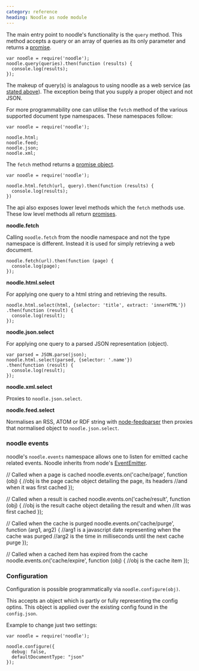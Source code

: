 ```yaml
--- 
category: reference
heading: Noodle as node module
---
```


The main entry point to noodle's functionality is the `query` method. This 
method accepts a query or an array of queries as its only parameter and returns 
a [promise](https://github.com/kriskowal/q). 

    var noodle = require('noodle');
    noodle.query(queries).then(function (results) {
      console.log(results);
    });

The makeup of query(s) is analagous to using noodle as a web service (as 
[stated above](http://noodlejs.com/reference/#writing-a-query)). The 
exception being that you supply a proper object and not JSON.

For more programmability one can utilise the `fetch` method of the various 
supported document type namespaces. These namespaces follow:

    var noodle = require('noodle');

    noodle.html;
    noodle.feed;
    noodle.json;
    noodle.xml;

The `fetch` method returns a [promise object](https://github.com/kriskowal/q).

    var noodle = require('noodle');

    noodle.html.fetch(url, query).then(function (results) {
      console.log(results);
    })

The api also exposes lower level methods which the `fetch` methods use. These 
low level methods all return [promises](https://github.com/kriskowal/q).

**noodle.fetch**

Calling `noodle.fetch` from the noodle namespace and not the type namespace is 
different. Instead it is used for simply retrieving a web document.


    noodle.fetch(url).then(function (page) {
      console.log(page);
    });


**noodle.html.select**

For applying one query to a html string and retrieving the results.

    noodle.html.select(html, {selector: 'title', extract: 'innerHTML'})
    .then(function (result) {
      console.log(result);
    });


**noodle.json.select**

For applying one query to a parsed JSON representation (object).

    var parsed = JSON.parse(json);
    noodle.html.select(parsed, {selector: '.name'})
    .then(function (result) {
      console.log(result);
    });

**noodle.xml.select**

Proxies to `noodle.json.select`.

**noodle.feed.select**

Normalises an RSS, ATOM or RDF string with 
[node-feedparser](https://github.com/danmactough/node-feedparser) then proxies 
that normalised object to `noodle.json.select`.

### noodle events

noodle's `noodle.events` namespace allows one to listen for emitted cache 
related events. Noodle inherits from node's [EventEmitter](http://nodejs.org/api/events.html#events_class_events_eventemitter).

  // Called when a page is cached
  noodle.events.on('cache/page', function (obj) {
    //obj is the page cache object detailing the page, its headers 
    //and when it was first cached
  });

  // Called when a result is cached
  noodle.events.on('cache/result', function (obj) {
    //obj is the result cache object detailing the result and when
    //it was first cached
  });

  // Called when the cache is purged
  noodle.events.on('cache/purge', function (arg1, arg2) {
    //arg1 is a javascript date representing when the cache was purged
    //arg2 is the time in milliseconds until the next cache purge
  });

  // Called when a cached item has expired from the cache
  noodle.events.on('cache/expire', function (obj) {
    //obj is the cache item
  }); 

### Configuration

Configuration is possible programmatically via `noodle.configure(obj)`.

This accepts an object which is partly or fully representing the config optins.
This object is applied over the existing config found in the `config.json`.

Example to change just two settings:

    var noodle = require('noodle');

    noodle.configure({
      debug: false,
      defaultDocumentType: "json"
    });